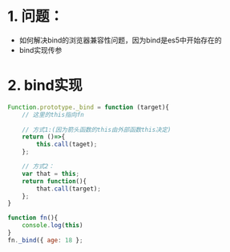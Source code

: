 # 1. 问题：
+ 如何解决bind的浏览器兼容性问题，因为bind是es5中开始存在的
+ bind实现传参
# 2. bind实现
```js
Function.prototype._bind = function (target){
    // 这里的this指向fn
    
    // 方式1:(因为箭头函数的this由外部函数this决定)
    return ()=>{
        this.call(taget);
    };

    // 方式2：
    var that = this;
    return function(){
        that.call(target);
    };
}

function fn(){
    console.log(this)
}
fn._bind({ age: 18 };
```